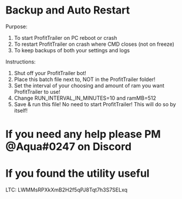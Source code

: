 # Backup and Auto Restart
Purpose:
1. To start ProfitTrailer on PC reboot or crash
2. To restart ProfitTrailer on crash where CMD closes (not on freeze)
3. To keep backups of both your settings and logs
 
Instructions:
1. Shut off your ProfitTrailer bot!
2. Place this batch file next to, NOT in the ProfitTrailer folder!
3. Set the interval of your choosing and amount of ram you want ProfitTrailer to use!
4. Change RUN_INTERVAL_IN_MINUTES=10 and ramMB=512
5. Save & run this file! No need to start ProfitTrailer! This will do so by itself!

# If you need any help please PM @Aqua#0247 on Discord

# If you found the utility useful

LTC: LWMMsRPXkXmB2H2f5qPJ8Tqt7h3S7SELxq
